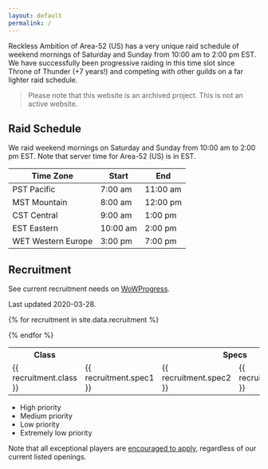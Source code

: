 ```yaml
---
layout: default
permalink: /
---
```


Reckless Ambition of Area-52 (US) has a very unique raid schedule of weekend mornings of Saturday and Sunday from 10:00 am to 2:00 pm EST. We have successfully been progressive raiding in this time slot since Throne of Thunder (+7 years!) and competing with other guilds on a far lighter raid schedule.

> Please note that this website is an archived project. This is not an active website.

## Raid Schedule

We raid weekend mornings on Saturday and Sunday from 10:00 am to 2:00 pm EST. Note that server time for Area-52 (US) is in EST.

| Time Zone | Start | End |
|-----------|-------|-----|
| PST Pacific | 7:00 am | 11:00 am |
| MST Mountain| 8:00 am| 12:00 pm |
| CST Central| 9:00 am | 1:00 pm|
| EST Eastern| 10:00 am| 2:00 pm|
| WET Western Europe| 3:00 pm | 7:00 pm|

## Recruitment

See current recruitment needs on [WoWProgress](https://www.wowprogress.com/guild/us/area-52/Reckless+Ambition).

Last updated 2020-03-28.

<table>

  <tr>
    <th>Class</th>
    <th colspan="4">Specs</th>
  </tr>

  {% for recruitment in site.data.recruitment %}
    <tr>
      <td>{{ recruitment.class }}</td>
      <td>{{ recruitment.spec1 }}</td>
      <td>{{ recruitment.spec2 }}</td>
      <td>{{ recruitment.spec3 }}</td>
      <td>{{ recruitment.spec4 }}</td>
    </tr>
  {% endfor %}

</table>

- <span class="high">High priority</span>
- <span class="medium">Medium priority</span>
- <span class="low">Low priority</span>
- <span class="extremely-low">Extremely low priority</span>

Note that all exceptional players are [encouraged to apply](/apply), regardless of our current listed openings.
